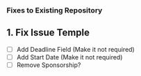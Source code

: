 ### Fixes to Existing Repository

## 1. Fix Issue Temple

- [ ] Add Deadline Field (Make it not required)
- [ ] Add Start Date (Make it not required)
- [ ] Remove Sponsorship?
